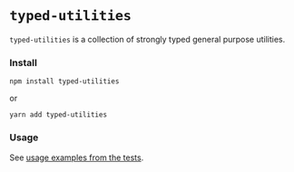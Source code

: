 # `typed-utilities`

`typed-utilities` is a collection of strongly typed general purpose utilities.

### Install

```npm install typed-utilities```

or

```yarn add typed-utilities```


### Usage

See [usage examples from the tests](src/__tests__).